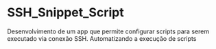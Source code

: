 # SSH_Snippet_Script
Desenvolvimento de um app que permite configurar scripts para serem executado via conexão SSH. Automatizando a execução de scripts
